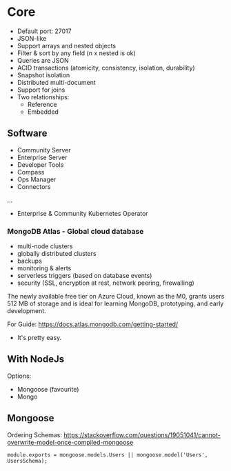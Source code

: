 # Core

- Default port: 27017
- JSON-like
- Support arrays and nested objects
- Filter & sort by any field (n x nested is ok)
- Queries are JSON
- ACID transactions (atomicity, consistency, isolation, durability)
- Snapshot isolation
- Distributed multi-document
- Support for joins
- Two relationships: 
    - Reference
    - Embedded
    
## Software 

- Community Server
- Enterprise Server
- Developer Tools
- Compass
- Ops Manager
- Connectors 

...
- Enterprise & Community Kubernetes Operator

### MongoDB Atlas - Global cloud database
- multi-node clusters
- globally distributed clusters
- backups
- monitoring & alerts
- serverless triggers (based on database events)
- security (SSL, encryption at rest, network peering, firewalling)
    
The newly available free tier on Azure Cloud, 
known as the M0, grants users 512 MB of 
storage and is ideal for learning MongoDB, 
prototyping, and early development.

For Guide: https://docs.atlas.mongodb.com/getting-started/

* It's pretty easy.

## With NodeJs

Options: 
- Mongoose (favourite)
- Mongo 

## Mongoose

Ordering Schemas: https://stackoverflow.com/questions/19051041/cannot-overwrite-model-once-compiled-mongoose

`module.exports = mongoose.models.Users || mongoose.model('Users', UsersSchema);`
